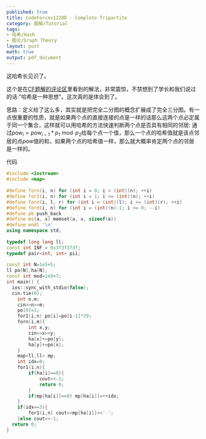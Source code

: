 ```yaml
---
published: true
title: CodeForces1228D - Complete Tripartite
category: 题解/Tutorial
tags: 
- 哈希/Hash
- 图论/Graph Theory
layout: post
math: true
output: pdf_document
---
```


这哈希长见识了。

<!-- more -->

这个是在[CF题解的评论区](https://codeforces.com/blog/entry/70162?#comment-546551)里看到的解法，非常震惊，不禁想到了学长和我们说过的话:"哈希是一种思想"。这次真的是体会到了。

思路：定义给了这么多，其实就是把完全二分图的概念扩展成了完全三分图。有一点很重要的性质，就是如果两个点的直接连接的点是一样的话那么这两个点必定属于同一个集合，这样就可以用哈希的方法快速判断两个点是否具有相同的邻居: 通过$pow_i=pow_{i-1}*p_1 \bmod p_2$给每个点一个值，那么一个点的哈希值就是该点邻居的点$pow$值的和，如果两个点的哈希值一样，那么就大概率肯定两个点的邻居是一样的。

代码
```cpp
#include <iostream>
#include <map>
 
#define forn(i, n) for (int i = 0; i < (int)(n); ++i)
#define for1(i, n) for (int i = 1; i <= (int)(n); ++i)
#define fore(i, l, r) for (int i = (int)(l); i <= (int)(r); ++i)
#define ford(i, n) for (int i = (int)(n)-1; i >= 0; --i)
#define pb push_back
#define ms(a, x) memset(a, x, sizeof(a))
#define endl '\n'
using namespace std;
 
typedef long long ll;
const int INF = 0x3f3f3f3f;
typedef pair<int, int> pii;
 
const int N=1e5+5;
ll po[N],ha[N];
const int mod=1e9+7; 
int main() {
  ios::sync_with_stdio(false);
  cin.tie(0);
    int n,m;
    cin>>n>>m;
    po[0]=1;
    for1(i,n) po[i]=po[i-1]*29;
    forn(i,m){
        int x,y;
        cin>>x>>y;
        ha[x]+=po[y];
        ha[y]+=po[x];
    }
    map<ll,ll> mp;
    int idx=0;
    for1(i,n){
        if(ha[i]==0){
            cout<<-1;
            return 0;
        }
        if(mp[ha[i]]==0) mp[ha[i]]=++idx;
    }
    if(idx==3){
        for1(i,n) cout<<mp[ha[i]]<<' ';
    }else cout<<-1;
  return 0;
}
```